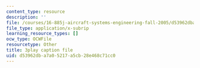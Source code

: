 ```yaml
---
content_type: resource
description: ''
file: /courses/16-885j-aircraft-systems-engineering-fall-2005/d53962dba7a05217a5cb28e468c71cc0_cDMbBjH8ZSs.vtt
file_type: application/x-subrip
learning_resource_types: []
ocw_type: OCWFile
resourcetype: Other
title: 3play caption file
uid: d53962db-a7a0-5217-a5cb-28e468c71cc0
---
```

